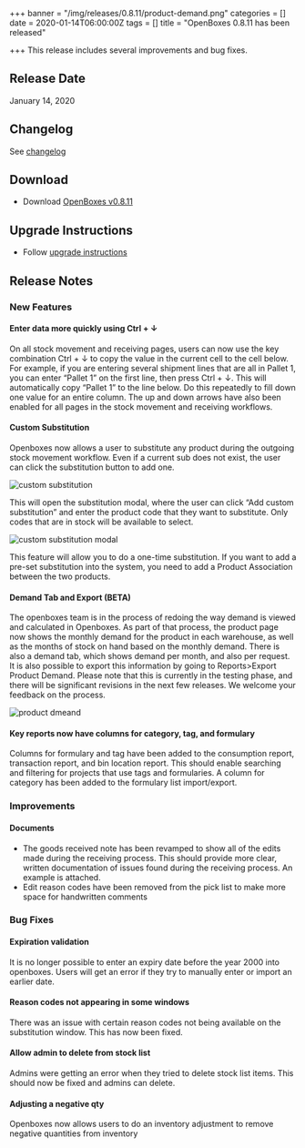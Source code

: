 +++
banner = "/img/releases/0.8.11/product-demand.png"
categories = []
date = 2020-01-14T06:00:00Z
tags = []
title = "OpenBoxes 0.8.11 has been released"

+++
This release includes several improvements and bug fixes.

<!--more-->

## Release Date
January 14, 2020

## Changelog
See [changelog](https://github.com/openboxes/openboxes/releases/tag/v0.8.11)

## Download 
* Download [OpenBoxes v0.8.11](https://github.com/openboxes/openboxes/releases/download/v0.8.11/openboxes.war)

## Upgrade Instructions
* Follow [upgrade instructions](http://docs.openboxes.com/en/latest/upgrading/)


## Release Notes

### New Features 

#### Enter data more quickly using Ctrl + &darr;
On all stock movement and receiving pages, users can now use the key combination Ctrl + &darr; to copy the value in the current cell to the cell below. For example, if you are entering several shipment lines that are all in Pallet 1, you can enter “Pallet 1” on the first line, then press Ctrl + &darr;. This will automatically copy “Pallet 1” to the line below. Do this repeatedly to fill down one value for an entire column. The up and down arrows have also been enabled for all pages in the stock movement and receiving workflows.

#### Custom Substitution
Openboxes now allows a user to substitute any product during the outgoing stock movement workflow. Even if a current sub does not exist, the user can click the substitution button to add one.

![custom substitution](/img/releases/0.8.11/custom-substitution.png)

This will open the substitution modal, where the user can click “Add custom substitution” and enter the product code that they want to substitute. Only codes that are in stock will be available to select.

![custom substitution modal](img/releases/0.8.11/custom-substitution-modal.png)

This feature will allow you to do a one-time substitution. If you want to add a pre-set substitution into the system, you need to add a Product Association between the two products.

#### Demand Tab and Export (BETA)
The openboxes team is in the process of redoing the way demand is viewed and calculated in Openboxes. As part of that process, the product page now shows the monthly demand for the product in each warehouse, as well as the months of stock on hand based on the monthly demand. There is also a demand tab, which shows demand per month, and also per request. It is also possible to export this information by going to Reports>Export Product Demand. Please note that this is currently in the testing phase, and there will be significant revisions in the next few releases. We welcome your feedback on the process.

![product dmeand](/img/releases/0.8.11/product-demand.png)

#### Key reports now have columns for category, tag, and formulary
Columns for formulary and tag have been added to the consumption report, transaction report, and bin location report. This should enable searching and filtering for projects that use tags and formularies. A column for category has been added to the formulary list import/export.

### Improvements

#### Documents
* The goods received note has been revamped to show all of the edits made during the receiving process. This should provide more clear, written documentation of issues found during the receiving process. An example is attached.
* Edit reason codes have been removed from the pick list to make more space for handwritten comments

### Bug Fixes
#### Expiration validation
It is no longer possible to enter an expiry date before the year 2000 into openboxes. Users will get an error if they try to manually enter or import an earlier date.

#### Reason codes not appearing in some windows
There was an issue with certain reason codes not being available on the substitution window. This has now been fixed.

#### Allow admin to delete from stock list
Admins were getting an error when they tried to delete stock list items. This should now be fixed and admins can delete.

#### Adjusting a negative qty
Openboxes now allows users to do an inventory adjustment to remove negative quantities from inventory
